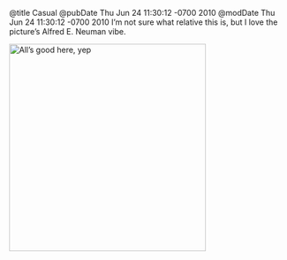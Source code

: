 @title Casual
@pubDate Thu Jun 24 11:30:12 -0700 2010
@modDate Thu Jun 24 11:30:12 -0700 2010
I’m not sure what relative this is, but I love the picture’s Alfred E. Neuman vibe.

<img src="http://inessential.com/images/allgoodhereyep.jpg" alt="All’s good here, yep" width="356" height="375" />
